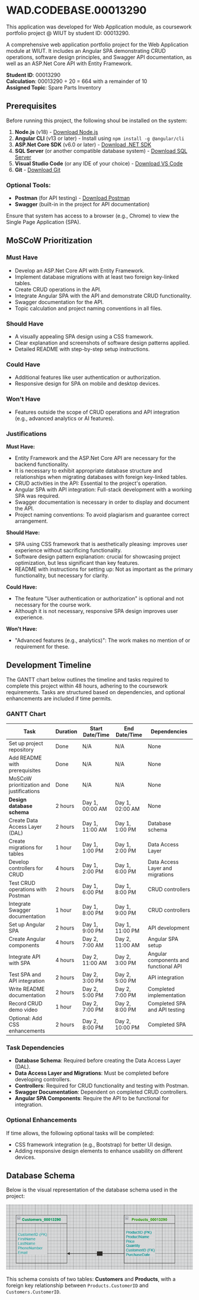 # WAD.CODEBASE.00013290

This application was developed for Web Application module, as coursework portfolio project @ WIUT by student ID: 00013290.

A comprehensive web application portfolio project for the Web Application module at WIUT. It includes an Angular SPA demonstrating CRUD operations, software design principles, and Swagger API documentation, as well as an ASP.Net Core API with Entity Framework.

**Student ID**: 00013290  
**Calculation**: 00013290 ÷ 20 = 664 with a remainder of 10  
**Assigned Topic**: Spare Parts Inventory 

## Prerequisites

Before running this project, the following shoul be installed on the system:

1. **Node.js** (v18) - [Download Node.js](https://nodejs.org/)
2. **Angular CLI** (v13 or later) - Install using `npm install -g @angular/cli`
3. **ASP.Net Core SDK** (v6.0 or later) - [Download .NET SDK](https://dotnet.microsoft.com/download)
4. **SQL Server** (or another compatible database system) - [Download SQL Server](https://www.microsoft.com/en-us/sql-server/)
5. **Visual Studio Code** (or any IDE of your choice) - [Download VS Code](https://code.visualstudio.com/)
6. **Git** - [Download Git](https://git-scm.com/)

### Optional Tools:
- **Postman** (for API testing) - [Download Postman](https://www.postman.com/)
- **Swagger** (built-in in the project for API documentation)

Ensure that system has access to a browser (e.g., Chrome) to view the Single Page Application (SPA).

## MoSCoW Prioritization

### Must Have
- Develop an ASP.Net Core API with Entity Framework.
- Implement database migrations with at least two foreign key-linked tables.
- Create CRUD operations in the API.
- Integrate Angular SPA with the API and demonstrate CRUD functionality.
- Swagger documentation for the API.
- Topic calculation and project naming conventions in all files.

### Should Have
- A visually appealing SPA design using a CSS framework.
- Clear explanation and screenshots of software design patterns applied.
- Detailed README with step-by-step setup instructions.

### Could Have
- Additional features like user authentication or authorization.
- Responsive design for SPA on mobile and desktop devices.

### Won't Have
- Features outside the scope of CRUD operations and API integration (e.g., advanced analytics or AI features).

### Justifications
**Must Have:**
 - Entity Framework and the ASP.Net Core API are necessary for the backend 
   functionality.
 - It is necessary to exhibit appropriate database structure and relationships when 
   migrating databases with foreign key-linked tables.
 - CRUD activities in the API: Essential to the project's operation.
 - Angular SPA with API integration: Full-stack development with a working SPA was 
   required.
 - Swagger documentation is necessary in order to display and document the API.
 - Project naming conventions: To avoid plagiarism and guarantee correct arrangement.
   
**Should Have:**
 - SPA using CSS framework that is aesthetically pleasing: improves user experience without sacrificing functionality.
 - Software design pattern explanation: crucial for showcasing project optimization, but less significant than key features.
 - README with instructions for setting up: Not as important as the primary functionality, but necessary for clarity.
   
**Could Have:**
 - The feature "User authentication or authorization" is optional and not necessary for the course work.
 - Although it is not necessary, responsive SPA design improves user experience.

**Won't Have:**
 - "Advanced features (e.g., analytics)": The work makes no mention of or requirement for these.

## Development Timeline

The GANTT chart below outlines the timeline and tasks required to complete this project within 48 hours, adhering to the coursework requirements. Tasks are structured based on dependencies, and optional enhancements are included if time permits.

### GANTT Chart
| **Task**                        | **Duration** | **Start Date/Time** | **End Date/Time** | **Dependencies**                         |
|---------------------------------|--------------|----------------------|-------------------|------------------------------------------|
| Set up project repository       | Done         | N/A                  | N/A               | None                                     |
| Add README with prerequisites   | Done         | N/A                  | N/A               | None                                     |
| MoSCoW prioritization and justifications | Done | N/A                  | N/A               | None                                     |
| **Design database schema**      | 2 hours      | Day 1, 00:00 AM       | Day 1, 02:00 AM   | None                                     |
| Create Data Access Layer (DAL)  | 2 hours      | Day 1, 11:00 AM      | Day 1, 1:00 PM    | Database schema                          |
| Create migrations for tables    | 1 hour       | Day 1, 1:00 PM       | Day 1, 2:00 PM    | Data Access Layer                        |
| Develop controllers for CRUD    | 4 hours      | Day 1, 2:00 PM       | Day 1, 6:00 PM    | Data Access Layer and migrations         |
| Test CRUD operations with Postman | 2 hours    | Day 1, 6:00 PM       | Day 1, 8:00 PM    | CRUD controllers                         |
| Integrate Swagger documentation | 1 hour       | Day 1, 8:00 PM       | Day 1, 9:00 PM    | CRUD controllers                         |
| Set up Angular SPA              | 2 hours      | Day 1, 9:00 PM       | Day 1, 11:00 PM   | API development                          |
| Create Angular components       | 4 hours      | Day 2, 7:00 AM       | Day 2, 11:00 AM   | Angular SPA setup                        |
| Integrate API with SPA          | 4 hours      | Day 2, 11:00 AM      | Day 2, 3:00 PM    | Angular components and functional API    |
| Test SPA and API integration    | 2 hours      | Day 2, 3:00 PM       | Day 2, 5:00 PM    | API integration                          |
| Write README documentation      | 2 hours      | Day 2, 5:00 PM       | Day 2, 7:00 PM    | Completed implementation                 |
| Record CRUD demo video          | 1 hour       | Day 2, 7:00 PM       | Day 2, 8:00 PM    | Completed SPA and API testing            |
| Optional: Add CSS enhancements  | 2 hours      | Day 2, 8:00 PM       | Day 2, 10:00 PM   | Completed SPA                            |

### Task Dependencies
- **Database Schema**: Required before creating the Data Access Layer (DAL).
- **Data Access Layer and Migrations**: Must be completed before developing controllers.
- **Controllers**: Required for CRUD functionality and testing with Postman.
- **Swagger Documentation**: Dependent on completed CRUD controllers.
- **Angular SPA Components**: Require the API to be functional for integration.

### Optional Enhancements
If time allows, the following optional tasks will be completed:
- CSS framework integration (e.g., Bootstrap) for better UI design.
- Adding responsive design elements to enhance usability on different devices.


## Database Schema

Below is the visual representation of the database schema used in the project:

![Database Schema](DatabaseSchema_00013290.drawio.png)

This schema consists of two tables: **Customers** and **Products**, with a foreign key relationship between `Products.CustomerID` and `Customers.CustomerID`.





